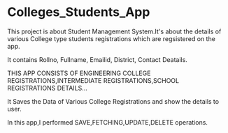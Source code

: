 # Colleges_Students_App

This project is about Student Management System.It's about the details of various  College type students registrations which are regsistered on the app.

It contains Rollno, Fullname, Emailid, District, Contact Deatails.

THIS APP CONSISTS OF ENGINEERING COLLEGE  REGISTRATIONS,INTERMEDIATE REGISTRATIONS,SCHOOL REGISTRATIONS DETAILS...

It Saves the Data of Various College Registrations and show the details to user.

In this app,I performed SAVE,FETCHING,UPDATE,DELETE operations.
